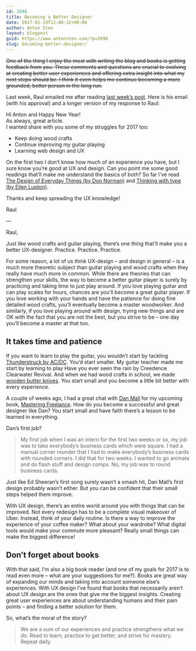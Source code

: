 ```yaml
---
id: 2698
title: Becoming a Better Designer
date: 2017-01-19T12:00:32+00:00
author: Anton Sten
layout: blogpost
guid: https://www.antonsten.com/?p=2698
slug: becoming-better-designer/
---
```

~~One of the thing I enjoy the most with writing the blog and books is getting feedback from you. These comments and questions are crucial to evolving at creating better user experiences and offering extra insight into what my next steps should be. I think it even helps me continue becoming a more grounded, better person in the long run.~~

Last week, Raul emailed me after reading <a href="https://www.antonsten.com/without-struggle-isnt-success/" target="_blank">last week’s post</a>. Here is his email (with his approval) and a longer version of my response to Raul:

  Hi Anton and Happy New Year!<br>
  As always, great article.<br>
I wanted share with you some of my struggles for 2017 too:
- Keep doing wood crafts
- Continue improving my guitar playing
- Learning web design and UX

On the first two I don&#8217;t know how much of an experience you have, but I sure know you&#8217;re good at UX and design. Can you point me some good readings that&#8217;ll make me understand the basics of both? So far I&#8217;ve read <a href="https://www.amazon.com/Design-Everyday-Things-Revised-Expanded/dp/0465050654/ref=sr_1_1?s=books&ie=UTF8&qid=1484483496&sr=1-1&keywords=the+design+of+everyday+things" target="_blank">The Design of Everyday Things (by Don Norman)</a> and <a href="https://www.amazon.com/Thinking-Type-2nd-revised-expanded/dp/1568989695" target="_blank">Thinking with type (by Ellen Lupton)</a>.

Thanks and keep spreading the UX knowledge!

Raul

&#8212;

Raul,

Just like wood crafts and guitar playing, there’s one thing that’ll make you a better UX-designer. Practice. Practice. Practice.

For some reason, a lot of us think UX-design &#8211; and design in general &#8211; is a much more theoretic subject than guitar playing and wood crafts when they really have much more in common. While there are theories that can strengthen your skills, the way to become a better guitar player is surely by practicing and taking time to just play around. If you love playing guitar and can play scales for hours, chances are you’ll become a great guitar player. If you love working with your hands and have the patience for doing fine detailed wood crafts, you’ll eventually become a master woodworker. And similarly, if you love playing around with design, trying new things and are OK with the fact that you are not the best, but you strive to be &#8211; one day you’ll become a master at that too.

## It takes time and patience

If you want to learn to play the guitar, you wouldn’t start by tackling <a href="https://open.spotify.com/track/57bgtoPSgt236HzfBOd8kj" target="_blank">Thunderstruck by AC/DC</a>. You’d start smaller. My guitar teacher made me start by learning to play Have you ever seen the rain by Creedence Clearwater Revival. And when we had wood crafts in school, we made <a href="http://www.ikea.com/se/sv/catalog/products/97172909/" target="_blank">wooden butter knives</a>. You start small and you become a little bit better with every experience.

A couple of weeks ago, I had a great chat with <a href="http://danielmall.com/" target="_blank">Dan Mall</a> for my upcoming book, <a href="https://masteringfreelance.com/" target="_blank">Mastering Freelance</a>. How do you become a successful and great designer like Dan? You start small and have faith there’s a lesson to be learned in everything.

Dan’s first job?
> My first job when I was an intern for the first two weeks or so, my job was to take everybody’s business cards which were square. I had a manual corner rounder that I had to make everybody’s business cards with rounded corners. I did that for two weeks. I wanted to go animate and do flash stuff and design comps. No, my job was to round business cards.

Just like Ed Sheeran’s first song surely wasn’t a smash hit, Dan Mall’s first design probably wasn’t either. But you can be confident that their small steps helped them improve.

With UX design, there’s an entire world around you with things that can be improved. Not every redesign has to be a complete visual makeover of Uber. Instead, think of your daily routine. Is there a way to improve the experience of your coffee maker? What about your wardrobe? What digital tools would make your commute more pleasant? Really small things can make the biggest difference!

## Don’t forget about books

With that said, I’m also a big book reader (and one of my goals for 2017 is to read even more &#8211; what are your suggestions for me?). Books are great way of expanding our minds and taking into account someone else’s experiences. With UX design I’ve found that books that necessarily aren’t about UX design are the ones that give me the biggest insights. Creating great user experiences are about understanding humans and their pain points &#8211; and finding a better solution for them.

So, what’s the moral of the story?
> We are a sum of our experiences and practice strengthens what we do. Read to learn, practice to get better, and strive for mastery. Repeat daily.
